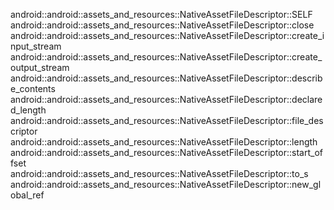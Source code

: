 android::android::assets_and_resources::NativeAssetFileDescriptor::SELF
android::android::assets_and_resources::NativeAssetFileDescriptor::close
android::android::assets_and_resources::NativeAssetFileDescriptor::create_input_stream
android::android::assets_and_resources::NativeAssetFileDescriptor::create_output_stream
android::android::assets_and_resources::NativeAssetFileDescriptor::describe_contents
android::android::assets_and_resources::NativeAssetFileDescriptor::declared_length
android::android::assets_and_resources::NativeAssetFileDescriptor::file_descriptor
android::android::assets_and_resources::NativeAssetFileDescriptor::length
android::android::assets_and_resources::NativeAssetFileDescriptor::start_offset
android::android::assets_and_resources::NativeAssetFileDescriptor::to_s
android::android::assets_and_resources::NativeAssetFileDescriptor::new_global_ref